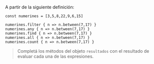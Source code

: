 A partir de la siguiente definición:

```wollok
const numerines = [3,5,8,22,9,6,15]

numerines.filter { n => n.between(7,17) }
numerines.any { n => n.between(7,17) }
numerines.find { n => n.between(7,17) }
numerines.all { n => n.between(7,17) }
numerines.count { n => n.between(7,17) }
```

> Completá los métodos del objeto `resultados` con el resultado de evaluar cada una de las expresiones.
